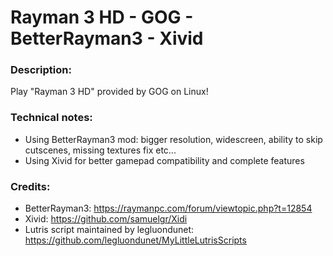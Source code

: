 # Rayman 3 HD - GOG - BetterRayman3 - Xivid
### Description:
Play "Rayman 3 HD" provided by GOG on Linux!
### Technical notes:
- Using BetterRayman3 mod: bigger resolution, widescreen, ability to skip cutscenes, missing textures fix etc...
- Using Xivid for better gamepad compatibility and complete features
### Credits:
- BetterRayman3: https://raymanpc.com/forum/viewtopic.php?t=12854
- Xivid: https://github.com/samuelgr/Xidi
- Lutris script maintained by legluondunet: https://github.com/legluondunet/MyLittleLutrisScripts
